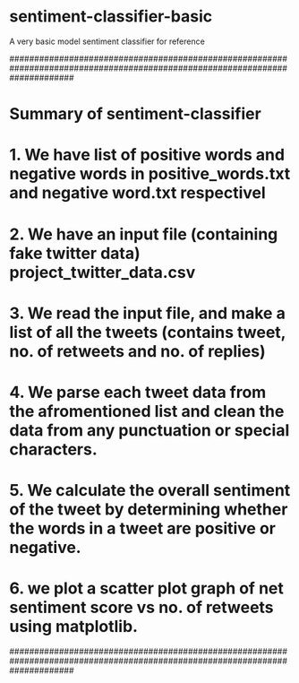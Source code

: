 # sentiment-classifier-basic
A very basic model sentiment classifier for reference


#############################################################################################################################
# Summary of sentiment-classifier 																							#
# 1. We have list of positive words and negative words in positive_words.txt and negative word.txt respectivel 				#
# 2. We have an input file (containing fake twitter data) project_twitter_data.csv											#
# 3. We read the input file, and make a list of all the tweets (contains tweet, no. of retweets and no. of replies)			#
# 4. We parse each tweet data from the afromentioned list and clean the data from any punctuation or special characters.	#
# 5. We calculate the overall sentiment of the tweet by determining whether the words in a tweet are positive or negative.  #
# 6. we plot a scatter plot graph of net sentiment score vs no. of retweets using matplotlib.								#
#############################################################################################################################
